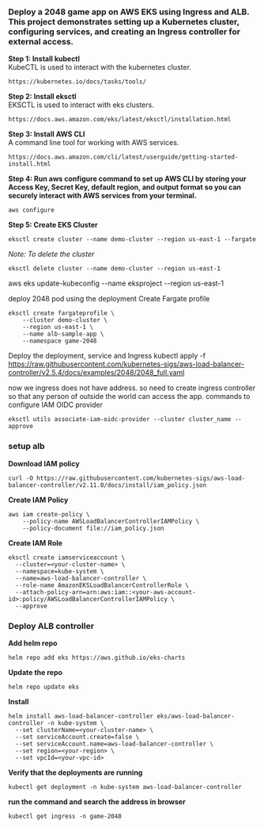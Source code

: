 ### Deploy a 2048 game app on AWS EKS using Ingress and ALB. This project demonstrates setting up a Kubernetes cluster, configuring services, and creating an Ingress controller for external access.

**Step 1: Install kubectl**  
KubeCTL is used to interact with the kubernetes cluster.
```
https://kubernetes.io/docs/tasks/tools/
```

**Step 2: Install eksctl**  
EKSCTL is used to interact with eks clusters.
```
https://docs.aws.amazon.com/eks/latest/eksctl/installation.html
```

**Step 3: Install AWS CLI**  
A command line tool for working with AWS services.
```
https://docs.aws.amazon.com/cli/latest/userguide/getting-started-install.html
```

**Step 4: Run aws configure command to set up AWS CLI by storing your Access Key, Secret Key, default region, and output format so you can securely interact with AWS services from your terminal.**
```
aws configure
```

**Step 5: Create EKS Cluster**
```
eksctl create cluster --name demo-cluster --region us-east-1 --fargate
```
*Note:*
*To delete the cluster*
```
eksctl delete cluster --name demo-cluster --region us-east-1
```

aws eks update-kubeconfig --name eksproject --region us-east-1

deploy 2048 pod using the deployment
Create Fargate profile
```
eksctl create fargateprofile \
    --cluster demo-cluster \
    --region us-east-1 \
    --name alb-sample-app \
    --namespace game-2048
```
Deploy the deployment, service and Ingress
kubectl apply -f https://raw.githubusercontent.com/kubernetes-sigs/aws-load-balancer-controller/v2.5.4/docs/examples/2048/2048_full.yaml

now we ingress does not have address. so need to create ingress controller so that any person of outside the world can access the app.
commands to configure IAM OIDC provider
```
eksctl utils associate-iam-oidc-provider --cluster cluster_name --approve
```

### setup alb
**Download IAM policy**
```
curl -O https://raw.githubusercontent.com/kubernetes-sigs/aws-load-balancer-controller/v2.11.0/docs/install/iam_policy.json
```
**Create IAM Policy**
```
aws iam create-policy \
    --policy-name AWSLoadBalancerControllerIAMPolicy \
    --policy-document file://iam_policy.json
```

**Create IAM Role**
```
eksctl create iamserviceaccount \
  --cluster=<your-cluster-name> \
  --namespace=kube-system \
  --name=aws-load-balancer-controller \
  --role-name AmazonEKSLoadBalancerControllerRole \
  --attach-policy-arn=arn:aws:iam::<your-aws-account-id>:policy/AWSLoadBalancerControllerIAMPolicy \
  --approve
```

### Deploy ALB controller
**Add helm repo**
```
helm repo add eks https://aws.github.io/eks-charts
```

**Update the repo**
```
helm repo update eks
```

**Install**
```
helm install aws-load-balancer-controller eks/aws-load-balancer-controller -n kube-system \
  --set clusterName=<your-cluster-name> \
  --set serviceAccount.create=false \
  --set serviceAccount.name=aws-load-balancer-controller \
  --set region=<your-region> \
  --set vpcId=<your-vpc-id>
```

**Verify that the deployments are running**
```
kubectl get deployment -n kube-system aws-load-balancer-controller
```

**run the command and search the address in browser**  
```
kubectl get ingress -n game-2048
```